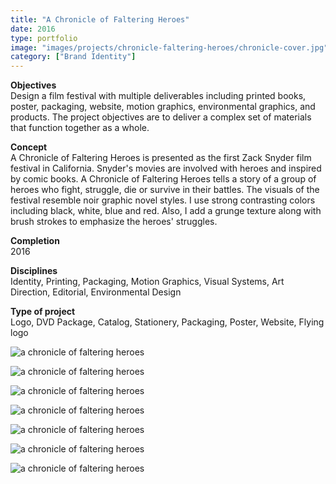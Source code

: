 ```yaml
---
title: "A Chronicle of Faltering Heroes"
date: 2016
type: portfolio
image: "images/projects/chronicle-faltering-heroes/chronicle-cover.jpg"
category: ["Brand Identity"]
---
```


<b>Objectives</b><br>
Design a film festival with multiple deliverables including printed books, poster, packaging, website, motion graphics, environmental graphics, and products. The project objectives are to deliver a complex set of materials that function together as a whole.

<b>Concept</b><br>
A Chronicle of Faltering Heroes is presented as the first Zack Snyder film festival in California. Snyder's movies are involved with heroes and inspired by comic books. A Chronicle of Faltering Heroes tells a story of a group of heroes who fight, struggle, die or survive in their battles. The visuals of the festival resemble noir graphic novel styles. I use strong contrasting colors including black, white, blue and red. Also, I add a grunge texture along with brush strokes to emphasize the heroes' struggles. 

<b>Completion</b><br>
2016

<b>Disciplines</b><br>
Identity, Printing, Packaging, Motion Graphics, Visual Systems, Art Direction, Editorial, Environmental Design

<b>Type of project</b><br>
Logo, DVD Package, Catalog, Stationery, Packaging, Poster, Website, Flying logo

<img src="/images/projects/chronicle-faltering-heroes/chronicle-cover.jpg" loading="lazy" alt="a chronicle of faltering heroes"><br>

<img src="/images/projects/chronicle-faltering-heroes/chronicle-1.jpg" loading="lazy" alt="a chronicle of faltering heroes"><br>

<img src="/images/projects/chronicle-faltering-heroes/chronicle-2.jpg" loading="lazy" alt="a chronicle of faltering heroes"><br>

<img src="/images/projects/chronicle-faltering-heroes/chronicle-3.jpg" loading="lazy" alt="a chronicle of faltering heroes"><br>

<img src="/images/projects/chronicle-faltering-heroes/chronicle-4.jpg" loading="lazy" alt="a chronicle of faltering heroes"><br>

<img src="/images/projects/chronicle-faltering-heroes/chronicle-5.jpg" loading="lazy" alt="a chronicle of faltering heroes"><br>

<img src="/images/projects/chronicle-faltering-heroes/chronicle-6.jpg" loading="lazy" alt="a chronicle of faltering heroes"><br>

